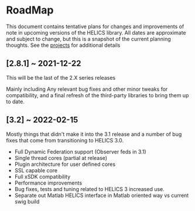 # RoadMap

This document contains tentative plans for changes and improvements of note in upcoming versions of the HELICS library. All dates are approximate and subject to change, but this is a snapshot of the current planning thoughts. See the [projects](https://github.com/GMLC-TDC/HELICS/projects) for additional details

## \[2.8.1\] ~ 2021-12-22

This will be the last of the 2.X series releases

Mainly including Any relevant bug fixes and other minor tweaks for compatibility, and a final refresh of the third-party libraries to bring them up to date.

## \[3.2\] ~ 2022-02-15

Mostly things that didn't make it into the 3.1 release and a number of bug fixes that come from transitioning to HELICS 3.0.

- Full Dynamic Federation support (Observer feds in 3.1)
- Single thread cores (partial at release)
- Plugin architecture for user defined cores
- SSL capable core
- Full xSDK compatibility
- Performance improvements
- Bug fixes, tests and tuning related to HELICS 3 increased use.
- Separate out Matlab HELICS interface in Matlab oriented way vs current swig build
